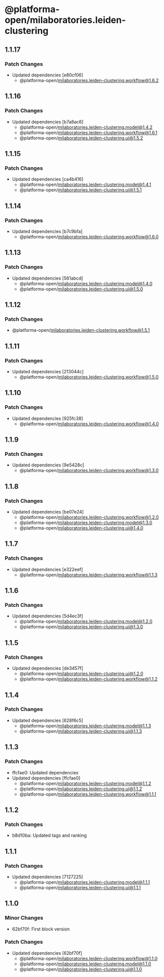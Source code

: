 # @platforma-open/milaboratories.leiden-clustering

## 1.1.17

### Patch Changes

- Updated dependencies [e80cf06]
  - @platforma-open/milaboratories.leiden-clustering.workflow@1.6.2

## 1.1.16

### Patch Changes

- Updated dependencies [b7a8ac6]
  - @platforma-open/milaboratories.leiden-clustering.model@1.4.2
  - @platforma-open/milaboratories.leiden-clustering.workflow@1.6.1
  - @platforma-open/milaboratories.leiden-clustering.ui@1.5.2

## 1.1.15

### Patch Changes

- Updated dependencies [ca4b416]
  - @platforma-open/milaboratories.leiden-clustering.model@1.4.1
  - @platforma-open/milaboratories.leiden-clustering.ui@1.5.1

## 1.1.14

### Patch Changes

- Updated dependencies [b7c9bfa]
  - @platforma-open/milaboratories.leiden-clustering.workflow@1.6.0

## 1.1.13

### Patch Changes

- Updated dependencies [561abcd]
  - @platforma-open/milaboratories.leiden-clustering.model@1.4.0
  - @platforma-open/milaboratories.leiden-clustering.ui@1.5.0

## 1.1.12

### Patch Changes

- @platforma-open/milaboratories.leiden-clustering.workflow@1.5.1

## 1.1.11

### Patch Changes

- Updated dependencies [213044c]
  - @platforma-open/milaboratories.leiden-clustering.workflow@1.5.0

## 1.1.10

### Patch Changes

- Updated dependencies [925fc38]
  - @platforma-open/milaboratories.leiden-clustering.workflow@1.4.0

## 1.1.9

### Patch Changes

- Updated dependencies [9e5428c]
  - @platforma-open/milaboratories.leiden-clustering.workflow@1.3.0

## 1.1.8

### Patch Changes

- Updated dependencies [be07e24]
  - @platforma-open/milaboratories.leiden-clustering.workflow@1.2.0
  - @platforma-open/milaboratories.leiden-clustering.model@1.3.0
  - @platforma-open/milaboratories.leiden-clustering.ui@1.4.0

## 1.1.7

### Patch Changes

- Updated dependencies [e322eef]
  - @platforma-open/milaboratories.leiden-clustering.workflow@1.1.3

## 1.1.6

### Patch Changes

- Updated dependencies [5d4ec3f]
  - @platforma-open/milaboratories.leiden-clustering.model@1.2.0
  - @platforma-open/milaboratories.leiden-clustering.ui@1.3.0

## 1.1.5

### Patch Changes

- Updated dependencies [de3457f]
  - @platforma-open/milaboratories.leiden-clustering.ui@1.2.0
  - @platforma-open/milaboratories.leiden-clustering.workflow@1.1.2

## 1.1.4

### Patch Changes

- Updated dependencies [628f6c5]
  - @platforma-open/milaboratories.leiden-clustering.model@1.1.3
  - @platforma-open/milaboratories.leiden-clustering.ui@1.1.3

## 1.1.3

### Patch Changes

- ffcfae0: Updated dependencies
- Updated dependencies [ffcfae0]
  - @platforma-open/milaboratories.leiden-clustering.model@1.1.2
  - @platforma-open/milaboratories.leiden-clustering.ui@1.1.2
  - @platforma-open/milaboratories.leiden-clustering.workflow@1.1.1

## 1.1.2

### Patch Changes

- b8d10ba: Updated tags and ranking

## 1.1.1

### Patch Changes

- Updated dependencies [7127225]
  - @platforma-open/milaboratories.leiden-clustering.model@1.1.1
  - @platforma-open/milaboratories.leiden-clustering.ui@1.1.1

## 1.1.0

### Minor Changes

- 62bf70f: First block version

### Patch Changes

- Updated dependencies [62bf70f]
  - @platforma-open/milaboratories.leiden-clustering.workflow@1.1.0
  - @platforma-open/milaboratories.leiden-clustering.model@1.1.0
  - @platforma-open/milaboratories.leiden-clustering.ui@1.1.0
